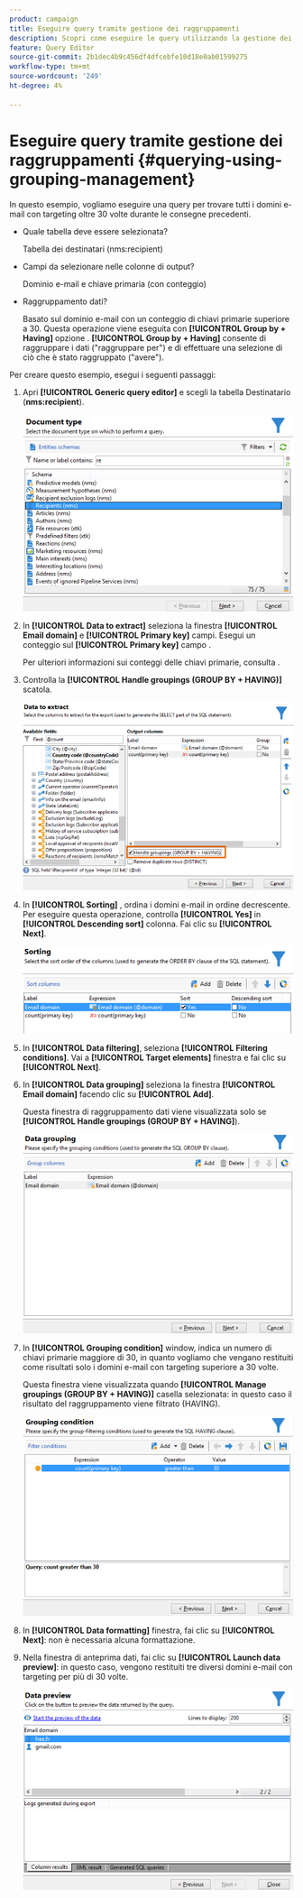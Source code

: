 ```yaml
---
product: campaign
title: Eseguire query tramite gestione dei raggruppamenti
description: Scopri come eseguire le query utilizzando la gestione dei raggruppamenti
feature: Query Editor
source-git-commit: 2b1dec4b9c456df4dfcebfe10d18e0ab01599275
workflow-type: tm+mt
source-wordcount: '249'
ht-degree: 4%

---
```


# Eseguire query tramite gestione dei raggruppamenti {#querying-using-grouping-management}



In questo esempio, vogliamo eseguire una query per trovare tutti i domini e-mail con targeting oltre 30 volte durante le consegne precedenti.

* Quale tabella deve essere selezionata?

   Tabella dei destinatari (nms:recipient)

* Campi da selezionare nelle colonne di output?

   Dominio e-mail e chiave primaria (con conteggio)

* Raggruppamento dati?

   Basato sul dominio e-mail con un conteggio di chiavi primarie superiore a 30. Questa operazione viene eseguita con **[!UICONTROL Group by + Having]** opzione . **[!UICONTROL Group by + Having]** consente di raggruppare i dati (&quot;raggruppare per&quot;) e di effettuare una selezione di ciò che è stato raggruppato (&quot;avere&quot;).

Per creare questo esempio, esegui i seguenti passaggi:

1. Apri **[!UICONTROL Generic query editor]** e scegli la tabella Destinatario (**nms:recipient**).

   ![](assets/query_editor_02.png)

1. In **[!UICONTROL Data to extract]** seleziona la finestra **[!UICONTROL Email domain]** e **[!UICONTROL Primary key]** campi. Esegui un conteggio sul **[!UICONTROL Primary key]** campo .

   Per ulteriori informazioni sui conteggi delle chiavi primarie, consulta .

1. Controlla la **[!UICONTROL Handle groupings (GROUP BY + HAVING)]** scatola.

   ![](assets/query_editor_nveau_29.png)

1. In **[!UICONTROL Sorting]** , ordina i domini e-mail in ordine decrescente. Per eseguire questa operazione, controlla **[!UICONTROL Yes]** in **[!UICONTROL Descending sort]** colonna. Fai clic su **[!UICONTROL Next]**.

   ![](assets/query_editor_nveau_70.png)

1. In **[!UICONTROL Data filtering]**, seleziona **[!UICONTROL Filtering conditions]**. Vai a **[!UICONTROL Target elements]** finestra e fai clic su **[!UICONTROL Next]**.
1. In **[!UICONTROL Data grouping]** seleziona la finestra **[!UICONTROL Email domain]** facendo clic su **[!UICONTROL Add]**.

   Questa finestra di raggruppamento dati viene visualizzata solo se **[!UICONTROL Handle groupings (GROUP BY + HAVING]**).

   ![](assets/query_editor_blocklist_04.png)

1. In **[!UICONTROL Grouping condition]** window, indica un numero di chiavi primarie maggiore di 30, in quanto vogliamo che vengano restituiti come risultati solo i domini e-mail con targeting superiore a 30 volte.

   Questa finestra viene visualizzata quando **[!UICONTROL Manage groupings (GROUP BY + HAVING)]** casella selezionata: in questo caso il risultato del raggruppamento viene filtrato (HAVING).

   ![](assets/query_editor_blocklist_05.png)

1. In **[!UICONTROL Data formatting]** finestra, fai clic su **[!UICONTROL Next]**: non è necessaria alcuna formattazione.
1. Nella finestra di anteprima dati, fai clic su **[!UICONTROL Launch data preview]**: in questo caso, vengono restituiti tre diversi domini e-mail con targeting per più di 30 volte.

   ![](assets/query_editor_blocklist_06.png)
